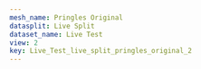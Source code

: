 ```yaml
---
mesh_name: Pringles Original
datasplit: Live Split
dataset_name: Live Test
view: 2
key: Live_Test_live_split_pringles_original_2
---
```


